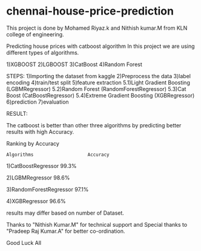 # chennai-house-price-prediction

This project is done by Mohamed Riyaz.k and Nithish kumar.M from KLN college of engineering.


Predicting house prices with catboost algorithm
In this project we are using different types of algorithms.

1)XGBOOST
2)LGBOOST
3)CatBoost
4)Random Forest

STEPS:
1)Importing the dataset from kaggle 
2)Preprocess the data
3)label encoding
4)train/test split
5)feature extraction
  5.1)Light Gradient Boosting (LGBMRegressor)
  5.2)Random Forest (RandomForestRegressor)
  5.3)Cat Boost (CatBoostRegressor)
  5.4)Extreme Gradient Boosting (XGBRegressor)
6)prediction
7)evaluation

RESULT:

The catboost is better than other three algorithms by predicting better results with high Accuracy.

Ranking by Accuracy

    Algorithms                    Accuracy
1)CatBoostRegressor                 99.3%

2)LGBMRegressor                     98.6%

3)RandomForestRegressor             97.1%

4)XGBRegressor                      96.6%
  
  results may differ based on number of Dataset.
  
  
Thanks to "Nithish Kumar.M" for technical support and Special thanks to "Pradeep Raj Kumar.A" for better co-ordination.
  
  Good Luck All
  
  
